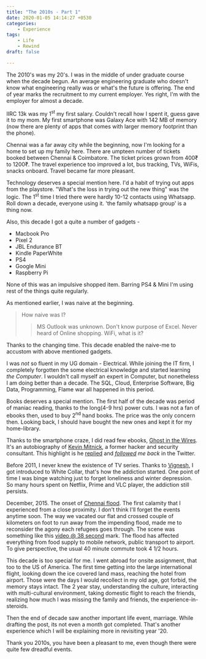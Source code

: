 ```yaml
---
title: "The 2010s - Part 1"
date: 2020-01-05 14:14:27 +0530
categories:
    - Experience
tags:
    - Life
    - Rewind
draft: false

---
```


[comment]: <> (How 2010 got started, where were you)
The 2010's was my 20's. I was in the middle of under graduate course when the decade begun. An average engineering graduate who doesn't know what engineering really was or what's the future is offering. The end of year marks the recruitment to my current employer. Yes right, I'm with the employer for almost a decade.

[comment]: <> (Employment, Appraisal, Onsite)
IIRC 13k was my 1<sup>st</sup> my first salary. Couldn't recall how I spent it, guess gave it to my mom. My first smartphone was Galaxy Ace with 142 MB of memory (now there are plenty of apps that comes with larger memory footprint than the phone).

Chennai was a far away city while the beginning, now I'm looking for a home to set up my family here. There are umpteen number of tickets booked between Chennai & Coimbatore. The ticket prices grown from 400&#8377; to 1200&#8377;. The travel experience too improved a lot, bus tracking, TVs, WiFis, snacks onboard. Travel became far more pleasant.

[comment]: <> (Technology exposure)
Technology deserves a special mention here. I'd a habit of trying out apps from the playstore. "What's the loss in trying out the new thing" was the logic. The 1<sup>st</sup> time I tried there were hardly 10-12 contacts using Whatsapp. Roll down a decade, everyone using it. 'the family whatsapp group' is a thing now.

Also, this decade I got a quite a number of gadgets -

- Macbook Pro
- Pixel 2
- JBL Endurance BT
- Kindle PaperWhite
- PS4
- Google Mini
- Raspberry Pi

None of this was an impulsive shopped item. Barring PS4 & Mini I'm using rest of the things quite regularly.

As mentioned earlier, I was naive at the beginning.

> How naive was I?
>
> > MS Outlook was unknown. Don't know purpose of Excel.
> > Never heard of Online shopping.
> > WiFi, what is it?

Thanks to the changing time. This decade enabled the naive-me to accustom with above mentioned gadgets.

I was _not_ so fluent in my UG domain - Electrical. While joining the IT firm, I completely forgotten the some electrical knowledge and started learning _the Computer_. I wouldn't call myself an expert in Computer, but nonetheless I am doing better than a decade. The SQL, Cloud, Enterprise Software, Big Data, Programming, Flame war all happened in this period.

[comment]: <> (TV Series & books)
Books deserves a special mention. The first half of the decade was period of maniac reading, thanks to the long(4-9 hrs) power cuts. I was not a fan of ebooks then, used to buy 2<sup>nd</sup> hand books. The price was the only concern then. Looking back, I should have bought the new ones and kept it for my home-library.

Thanks to the smartphone craze, I did read few ebooks, [Ghost in the Wires](https://www.amazon.in/dp/B00FOQS8D6/). It's an autobiography of [Kevin Mitnick](https://en.wikipedia.org/wiki/Kevin_Mitnick), a former hacker and security consultant. This highlight is he [replied](https://twitter.com/kevinmitnick/status/201382440755933185) and _[followed](%28/assets/images/kevin-mitnick-follows.png%29) me back_ in the Twitter.

Before 2011, I never knew the existence of TV series. Thanks to [Vignesh](https://twitter.com/nvkarthik24), I got introduced to White Collar, that's how the addiction started. One point of time I was binge watching just to forget loneliness and winter depression. So many hours spent on Netflix, Prime and VLC player, the addiction still persists.

December, 2015. The onset of [Chennai flood](https://en.wikipedia.org/wiki/2015_South_Indian_floods). The first calamity that I experienced from a close proximity. I don't think I'll forget the events anytime soon. The way we vacated our flat and crossed couple of kilometers on foot to run away from the impending flood, made me to reconsider the agony each refugees goes through. The scene was something like this [video @ 38 second](https://youtu.be/HjNsz1yQ6Mo?t=38) mark. The flood has affected everything from food supply to mobile network, public transport to airport. To give perspective, the usual 40 minute commute took 4 1/2 hours.

[comment]: <> (Major life events - Marriage)
This decade is too special for me. I went abroad for onsite assignment, that too to the US of America. The first time getting into the large international flight, looking down the ice covered land mass, reaching the hotel from airport. Those were the days I would recollect in my old age, got forbid, the memory stays intact. The 2 year stay, understanding the culture, interacting with multi-cultural environment, taking domestic flight to reach the friends, realizing how much I was missing the family and friends, the experience-in-steroids.

Then the end of decade saw another important life event, marriage. While drafting the post, its not even a month got completed. That's another experience which I will be explaining more in revisiting year '20.

Thank you 2010s, you have been a pleasant to me, even though there were quite few dreadful events.

